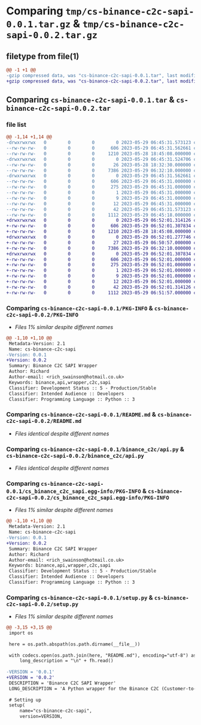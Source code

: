 # Comparing `tmp/cs-binance-c2c-sapi-0.0.1.tar.gz` & `tmp/cs-binance-c2c-sapi-0.0.2.tar.gz`

## filetype from file(1)

```diff
@@ -1 +1 @@
-gzip compressed data, was "cs-binance-c2c-sapi-0.0.1.tar", last modified: Mon May 29 06:45:31 2023, max compression
+gzip compressed data, was "cs-binance-c2c-sapi-0.0.2.tar", last modified: Mon May 29 06:52:01 2023, max compression
```

## Comparing `cs-binance-c2c-sapi-0.0.1.tar` & `cs-binance-c2c-sapi-0.0.2.tar`

### file list

```diff
@@ -1,14 +1,14 @@
-drwxrwxrwx   0        0        0        0 2023-05-29 06:45:31.573123 cs-binance-c2c-sapi-0.0.1/
--rw-rw-rw-   0        0        0      606 2023-05-29 06:45:31.562661 cs-binance-c2c-sapi-0.0.1/PKG-INFO
--rw-rw-rw-   0        0        0     1210 2023-05-28 18:45:08.000000 cs-binance-c2c-sapi-0.0.1/README.md
-drwxrwxrwx   0        0        0        0 2023-05-29 06:45:31.524706 cs-binance-c2c-sapi-0.0.1/binance_c2c/
--rw-rw-rw-   0        0        0       26 2023-05-28 18:32:30.000000 cs-binance-c2c-sapi-0.0.1/binance_c2c/__init__.py
--rw-rw-rw-   0        0        0     7386 2023-05-29 06:32:10.000000 cs-binance-c2c-sapi-0.0.1/binance_c2c/api.py
-drwxrwxrwx   0        0        0        0 2023-05-29 06:45:31.562661 cs-binance-c2c-sapi-0.0.1/cs_binance_c2c_sapi.egg-info/
--rw-rw-rw-   0        0        0      606 2023-05-29 06:45:31.000000 cs-binance-c2c-sapi-0.0.1/cs_binance_c2c_sapi.egg-info/PKG-INFO
--rw-rw-rw-   0        0        0      275 2023-05-29 06:45:31.000000 cs-binance-c2c-sapi-0.0.1/cs_binance_c2c_sapi.egg-info/SOURCES.txt
--rw-rw-rw-   0        0        0        1 2023-05-29 06:45:31.000000 cs-binance-c2c-sapi-0.0.1/cs_binance_c2c_sapi.egg-info/dependency_links.txt
--rw-rw-rw-   0        0        0        9 2023-05-29 06:45:31.000000 cs-binance-c2c-sapi-0.0.1/cs_binance_c2c_sapi.egg-info/requires.txt
--rw-rw-rw-   0        0        0       12 2023-05-29 06:45:31.000000 cs-binance-c2c-sapi-0.0.1/cs_binance_c2c_sapi.egg-info/top_level.txt
--rw-rw-rw-   0        0        0       42 2023-05-29 06:45:31.573123 cs-binance-c2c-sapi-0.0.1/setup.cfg
--rw-rw-rw-   0        0        0     1112 2023-05-29 06:45:18.000000 cs-binance-c2c-sapi-0.0.1/setup.py
+drwxrwxrwx   0        0        0        0 2023-05-29 06:52:01.314126 cs-binance-c2c-sapi-0.0.2/
+-rw-rw-rw-   0        0        0      606 2023-05-29 06:52:01.307834 cs-binance-c2c-sapi-0.0.2/PKG-INFO
+-rw-rw-rw-   0        0        0     1210 2023-05-28 18:45:08.000000 cs-binance-c2c-sapi-0.0.2/README.md
+drwxrwxrwx   0        0        0        0 2023-05-29 06:52:01.277746 cs-binance-c2c-sapi-0.0.2/binance_c2c/
+-rw-rw-rw-   0        0        0       27 2023-05-29 06:50:57.000000 cs-binance-c2c-sapi-0.0.2/binance_c2c/__init__.py
+-rw-rw-rw-   0        0        0     7386 2023-05-29 06:32:10.000000 cs-binance-c2c-sapi-0.0.2/binance_c2c/api.py
+drwxrwxrwx   0        0        0        0 2023-05-29 06:52:01.307834 cs-binance-c2c-sapi-0.0.2/cs_binance_c2c_sapi.egg-info/
+-rw-rw-rw-   0        0        0      606 2023-05-29 06:52:01.000000 cs-binance-c2c-sapi-0.0.2/cs_binance_c2c_sapi.egg-info/PKG-INFO
+-rw-rw-rw-   0        0        0      275 2023-05-29 06:52:01.000000 cs-binance-c2c-sapi-0.0.2/cs_binance_c2c_sapi.egg-info/SOURCES.txt
+-rw-rw-rw-   0        0        0        1 2023-05-29 06:52:01.000000 cs-binance-c2c-sapi-0.0.2/cs_binance_c2c_sapi.egg-info/dependency_links.txt
+-rw-rw-rw-   0        0        0        9 2023-05-29 06:52:01.000000 cs-binance-c2c-sapi-0.0.2/cs_binance_c2c_sapi.egg-info/requires.txt
+-rw-rw-rw-   0        0        0       12 2023-05-29 06:52:01.000000 cs-binance-c2c-sapi-0.0.2/cs_binance_c2c_sapi.egg-info/top_level.txt
+-rw-rw-rw-   0        0        0       42 2023-05-29 06:52:01.314126 cs-binance-c2c-sapi-0.0.2/setup.cfg
+-rw-rw-rw-   0        0        0     1112 2023-05-29 06:51:57.000000 cs-binance-c2c-sapi-0.0.2/setup.py
```

### Comparing `cs-binance-c2c-sapi-0.0.1/PKG-INFO` & `cs-binance-c2c-sapi-0.0.2/PKG-INFO`

 * *Files 1% similar despite different names*

```diff
@@ -1,10 +1,10 @@
 Metadata-Version: 2.1
 Name: cs-binance-c2c-sapi
-Version: 0.0.1
+Version: 0.0.2
 Summary: Binance C2C SAPI Wrapper
 Author: Richard
 Author-email: <rich_swainson@hotmail.co.uk>
 Keywords: binance,api,wrapper,c2c,sapi
 Classifier: Development Status :: 5 - Production/Stable
 Classifier: Intended Audience :: Developers
 Classifier: Programming Language :: Python :: 3
```

### Comparing `cs-binance-c2c-sapi-0.0.1/README.md` & `cs-binance-c2c-sapi-0.0.2/README.md`

 * *Files identical despite different names*

### Comparing `cs-binance-c2c-sapi-0.0.1/binance_c2c/api.py` & `cs-binance-c2c-sapi-0.0.2/binance_c2c/api.py`

 * *Files identical despite different names*

### Comparing `cs-binance-c2c-sapi-0.0.1/cs_binance_c2c_sapi.egg-info/PKG-INFO` & `cs-binance-c2c-sapi-0.0.2/cs_binance_c2c_sapi.egg-info/PKG-INFO`

 * *Files 1% similar despite different names*

```diff
@@ -1,10 +1,10 @@
 Metadata-Version: 2.1
 Name: cs-binance-c2c-sapi
-Version: 0.0.1
+Version: 0.0.2
 Summary: Binance C2C SAPI Wrapper
 Author: Richard
 Author-email: <rich_swainson@hotmail.co.uk>
 Keywords: binance,api,wrapper,c2c,sapi
 Classifier: Development Status :: 5 - Production/Stable
 Classifier: Intended Audience :: Developers
 Classifier: Programming Language :: Python :: 3
```

### Comparing `cs-binance-c2c-sapi-0.0.1/setup.py` & `cs-binance-c2c-sapi-0.0.2/setup.py`

 * *Files 1% similar despite different names*

```diff
@@ -3,15 +3,15 @@
 import os
 
 here = os.path.abspath(os.path.dirname(__file__))
 
 with codecs.open(os.path.join(here, "README.md"), encoding="utf-8") as fh:
     long_description = "\n" + fh.read()
 
-VERSION = '0.0.1'
+VERSION = '0.0.2'
 DESCRIPTION = 'Binance C2C SAPI Wrapper'
 LONG_DESCRIPTION = 'A Python wrapper for the Binance C2C (Customer-to-Customer) SAPI.'
 
 # Setting up
 setup(
     name="cs-binance-c2c-sapi",
     version=VERSION,
```

